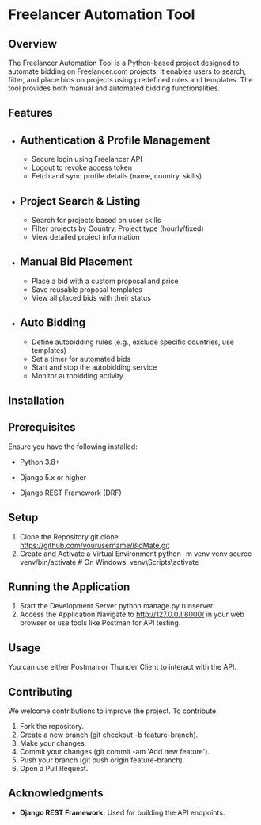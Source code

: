 # Freelancer Automation Tool
## Overview
The Freelancer Automation Tool is a Python-based project designed to automate bidding on Freelancer.com projects. It enables users to search, filter, and place bids on projects using predefined rules and templates. The tool provides both manual and automated bidding functionalities.
## Features
- ## Authentication & Profile Management
  - Secure login using Freelancer API
  - Logout to revoke access token
  - Fetch and sync profile details (name, country, skills)
- ## Project Search & Listing
  - Search for projects based on user skills
  - Filter projects by Country, Project type (hourly/fixed)
  - View detailed project information
- ## Manual Bid Placement
  - Place a bid with a custom proposal and price
  - Save reusable proposal templates
  - View all placed bids with their status
- ## Auto Bidding
  - Define autobidding rules (e.g., exclude specific countries, use templates)
  - Set a timer for automated bids
  - Start and stop the autobidding service
  - Monitor autobidding activity

## Installation
## Prerequisites
Ensure you have the following installed:

- Python 3.8+

- Django 5.x or higher

- Django REST Framework (DRF)

## Setup
1. Clone the Repository
git clone https://github.com/yourusername/BidMate.git
2. Create and Activate a Virtual Environment
python -m venv venv
source venv/bin/activate  # On Windows: venv\Scripts\activate

## Running the Application
1. Start the Development Server
python manage.py runserver
2. Access the Application
Navigate to http://127.0.0.1:8000/ in your web browser or use tools like Postman for API testing.

## Usage
You can use either Postman or Thunder Client to interact with the API.
    
## Contributing

We welcome contributions to improve the project. To contribute:
1. Fork the repository.
2. Create a new branch (git checkout -b feature-branch).
3. Make your changes.
4. Commit your changes (git commit -am 'Add new feature').
5. Push your branch (git push origin feature-branch).
6. Open a Pull Request.
   
## Acknowledgments
- **Django REST Framework:** Used for building the API endpoints.
